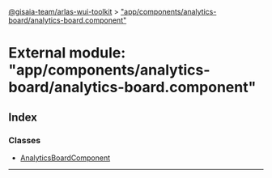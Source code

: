 [@gisaia-team/arlas-wui-toolkit](../README.md) > ["app/components/analytics-board/analytics-board.component"](../modules/_app_components_analytics_board_analytics_board_component_.md)

# External module: "app/components/analytics-board/analytics-board.component"

## Index

### Classes

* [AnalyticsBoardComponent](../classes/_app_components_analytics_board_analytics_board_component_.analyticsboardcomponent.md)

---

